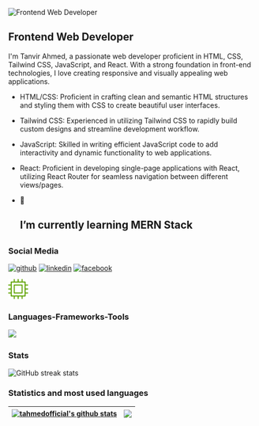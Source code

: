 

![Frontend Web Developer](https://media.licdn.com/dms/image/D5616AQEaqiQh-Jgdsg/profile-displaybackgroundimage-shrink_350_1400/0/1711306391169?e=1725494400&v=beta&t=3edw73s2qlLDG3ThzkWv0yylZVm5T_CRYMYudGb62Ug)

## Frontend Web Developer

I'm Tanvir Ahmed, a passionate web developer proficient in HTML, CSS, Tailwind CSS, JavaScript, and React. With a strong foundation in front-end technologies, I love creating responsive and visually appealing web applications.

- HTML/CSS: Proficient in crafting clean and semantic HTML structures and styling them with CSS to create beautiful user interfaces.

- Tailwind CSS: Experienced in utilizing Tailwind CSS to rapidly build custom designs and streamline development workflow.

- JavaScript: Skilled in writing efficient JavaScript code to add interactivity and dynamic functionality to web applications.

- React: Proficient in developing single-page applications with React, utilizing React Router for seamless navigation between different views/pages.


- 🌱 <h2>I’m currently learning MERN Stack<h2/> 


### Social Media
[<img src='https://cdn.jsdelivr.net/npm/simple-icons@3.0.1/icons/github.svg' alt='github' height='40'>](https://github.com/tahmedofficial)  [<img src='https://cdn.jsdelivr.net/npm/simple-icons@3.0.1/icons/linkedin.svg' alt='linkedin' height='40'>](https://www.linkedin.com/in/tahmedofficial/)  [<img src='https://cdn.jsdelivr.net/npm/simple-icons@3.0.1/icons/facebook.svg' alt='facebook' height='40'>](https://www.facebook.com/taahmedofficial)  


<a href='https://docs.github.com/en/developers'><img src='https://raw.githubusercontent.com/acervenky/animated-github-badges/master/assets/devbadge.gif' width='40' height='40'></a> 


### Languages-Frameworks-Tools
<div>
  <a href="https://skillicons.dev">
    <img src="https://skillicons.dev/icons?i=react,nodejs,express,mongodb,javascript,firebase,github,html,css,tailwind">
  </a>
</div>

### Stats
![GitHub streak stats](https://streak-stats.demolab.com/?user=tahmedofficial)

### Statistics and most used languages
| <a href="https://github.com/anuraghazra/github-readme-stats"><img align="center" src="https://github-readme-stats.vercel.app/api?username=tahmedofficial&show_icons=true&include_all_commits=true&theme=buefy&hide_border=true" alt="tahmedofficial's github stats" /></a> | <a href="https://github.com/anuraghazra/github-readme-stats"><img align="center" src="https://github-readme-stats.vercel.app/api/top-langs/?username=tahmedofficial&layout=compact&theme=buefy&hide_border=true" /></a> |
| ------------- | ------------- |





  

